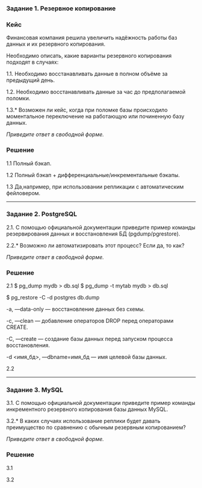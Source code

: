 ### Задание 1. Резервное копирование

### Кейс
Финансовая компания решила увеличить надёжность работы баз данных и их резервного копирования. 

Необходимо описать, какие варианты резервного копирования подходят в случаях: 

1.1. Необходимо восстанавливать данные в полном объёме за предыдущий день.

1.2. Необходимо восстанавливать данные за час до предполагаемой поломки.

1.3.* Возможен ли кейс, когда при поломке базы происходило моментальное переключение на работающую или починенную базу данных.

*Приведите ответ в свободной форме.*

### Решение

1.1 Полный бэкап.

1.2 Полный бэкап + дифференциальные/инкрементальные бэкапы.

1.3 Да,например, при использовании репликации с автоматическим фейловером. 

---

### Задание 2. PostgreSQL

2.1. С помощью официальной документации приведите пример команды резервирования данных и восстановления БД (pgdump/pgrestore).

2.2.* Возможно ли автоматизировать этот процесс? Если да, то как?

*Приведите ответ в свободной форме.*

### Решение

2.1
$ pg_dump mydb > db.sql
$ pg_dump -t mytab mydb > db.sql

$ pg_restore -C -d postgres db.dump


-a, —data-only — восстановление данных без схемы.

-c, —clean — добавление операторов DROP перед операторами CREATE.

-C, —create — создание базы данных перед запуском процесса восстановления.

-d <имя_бд>, —dbname=имя_бд — имя целевой базы данных.

2.2



---

### Задание 3. MySQL

3.1. С помощью официальной документации приведите пример команды инкрементного резервного копирования базы данных MySQL. 

3.2.* В каких случаях использование реплики будет давать преимущество по сравнению с обычным резервным копированием?

*Приведите ответ в свободной форме.*

### Решение

3.1

3.2 
